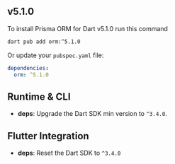 ## v5.1.0

To install Prisma ORM for Dart v5.1.0 run this command

```bash
dart pub add orm:^5.1.0
```

Or update your `pubspec.yaml` file:

```yaml
dependencies:
  orm: ^5.1.0
```

## Runtime & CLI

- **deps**: Upgrade the Dart SDK min version to `^3.4.0`.

## Flutter Integration

- **deps**: Reset the Dart SDK to `^3.4.0`
